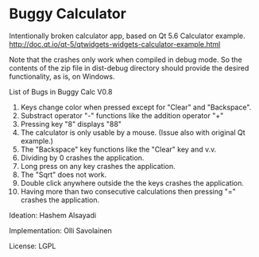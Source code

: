# Buggy Calculator
Intentionally broken calculator app, based on Qt 5.6 Calculator example.
http://doc.qt.io/qt-5/qtwidgets-widgets-calculator-example.html

Note that the crashes only work when compiled in debug mode. 
So the contents of the zip file in dist-debug directory should provide the desired functionality, as is, on Windows.

List of Bugs in Buggy Calc V0.8

1. Keys change color when pressed except for "Clear" and "Backspace".
2. Substract operator "-" functions like the addition operator "+"
3. Pressing key "8" displays "88"
4. The calculator is only usable by a mouse. (Issue also with original Qt example.)
5. The "Backspace" key functions like the "Clear" key and v.v.   
6. Dividing by 0 crashes the application.
7. Long press on any key crashes the application.
8. The "Sqrt" does not work.
9. Double click anywhere outside the the keys crashes the application.
10. Having more than two consecutive calculations then pressing "=" crashes the application.

Ideation: Hashem Alsayadi 

Implementation: Olli Savolainen

License: LGPL
